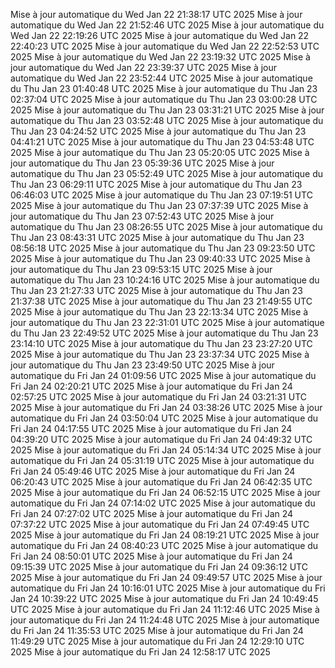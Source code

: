 Mise à jour automatique du Wed Jan 22 21:38:17 UTC 2025
Mise à jour automatique du Wed Jan 22 21:52:46 UTC 2025
Mise à jour automatique du Wed Jan 22 22:19:26 UTC 2025
Mise à jour automatique du Wed Jan 22 22:40:23 UTC 2025
Mise à jour automatique du Wed Jan 22 22:52:53 UTC 2025
Mise à jour automatique du Wed Jan 22 23:19:32 UTC 2025
Mise à jour automatique du Wed Jan 22 23:39:37 UTC 2025
Mise à jour automatique du Wed Jan 22 23:52:44 UTC 2025
Mise à jour automatique du Thu Jan 23 01:40:48 UTC 2025
Mise à jour automatique du Thu Jan 23 02:37:04 UTC 2025
Mise à jour automatique du Thu Jan 23 03:00:28 UTC 2025
Mise à jour automatique du Thu Jan 23 03:31:21 UTC 2025
Mise à jour automatique du Thu Jan 23 03:52:48 UTC 2025
Mise à jour automatique du Thu Jan 23 04:24:52 UTC 2025
Mise à jour automatique du Thu Jan 23 04:41:21 UTC 2025
Mise à jour automatique du Thu Jan 23 04:53:48 UTC 2025
Mise à jour automatique du Thu Jan 23 05:20:05 UTC 2025
Mise à jour automatique du Thu Jan 23 05:39:36 UTC 2025
Mise à jour automatique du Thu Jan 23 05:52:49 UTC 2025
Mise à jour automatique du Thu Jan 23 06:29:11 UTC 2025
Mise à jour automatique du Thu Jan 23 06:46:03 UTC 2025
Mise à jour automatique du Thu Jan 23 07:19:51 UTC 2025
Mise à jour automatique du Thu Jan 23 07:37:39 UTC 2025
Mise à jour automatique du Thu Jan 23 07:52:43 UTC 2025
Mise à jour automatique du Thu Jan 23 08:26:55 UTC 2025
Mise à jour automatique du Thu Jan 23 08:43:31 UTC 2025
Mise à jour automatique du Thu Jan 23 08:56:18 UTC 2025
Mise à jour automatique du Thu Jan 23 09:23:50 UTC 2025
Mise à jour automatique du Thu Jan 23 09:40:33 UTC 2025
Mise à jour automatique du Thu Jan 23 09:53:15 UTC 2025
Mise à jour automatique du Thu Jan 23 10:24:16 UTC 2025
Mise à jour automatique du Thu Jan 23 21:27:33 UTC 2025
Mise à jour automatique du Thu Jan 23 21:37:38 UTC 2025
Mise à jour automatique du Thu Jan 23 21:49:55 UTC 2025
Mise à jour automatique du Thu Jan 23 22:13:34 UTC 2025
Mise à jour automatique du Thu Jan 23 22:31:01 UTC 2025
Mise à jour automatique du Thu Jan 23 22:49:52 UTC 2025
Mise à jour automatique du Thu Jan 23 23:14:10 UTC 2025
Mise à jour automatique du Thu Jan 23 23:27:20 UTC 2025
Mise à jour automatique du Thu Jan 23 23:37:34 UTC 2025
Mise à jour automatique du Thu Jan 23 23:49:50 UTC 2025
Mise à jour automatique du Fri Jan 24 01:09:56 UTC 2025
Mise à jour automatique du Fri Jan 24 02:20:21 UTC 2025
Mise à jour automatique du Fri Jan 24 02:57:25 UTC 2025
Mise à jour automatique du Fri Jan 24 03:21:31 UTC 2025
Mise à jour automatique du Fri Jan 24 03:38:26 UTC 2025
Mise à jour automatique du Fri Jan 24 03:50:04 UTC 2025
Mise à jour automatique du Fri Jan 24 04:17:55 UTC 2025
Mise à jour automatique du Fri Jan 24 04:39:20 UTC 2025
Mise à jour automatique du Fri Jan 24 04:49:32 UTC 2025
Mise à jour automatique du Fri Jan 24 05:14:34 UTC 2025
Mise à jour automatique du Fri Jan 24 05:31:19 UTC 2025
Mise à jour automatique du Fri Jan 24 05:49:46 UTC 2025
Mise à jour automatique du Fri Jan 24 06:20:43 UTC 2025
Mise à jour automatique du Fri Jan 24 06:42:35 UTC 2025
Mise à jour automatique du Fri Jan 24 06:52:15 UTC 2025
Mise à jour automatique du Fri Jan 24 07:14:02 UTC 2025
Mise à jour automatique du Fri Jan 24 07:27:02 UTC 2025
Mise à jour automatique du Fri Jan 24 07:37:22 UTC 2025
Mise à jour automatique du Fri Jan 24 07:49:45 UTC 2025
Mise à jour automatique du Fri Jan 24 08:19:21 UTC 2025
Mise à jour automatique du Fri Jan 24 08:40:23 UTC 2025
Mise à jour automatique du Fri Jan 24 08:50:01 UTC 2025
Mise à jour automatique du Fri Jan 24 09:15:39 UTC 2025
Mise à jour automatique du Fri Jan 24 09:36:12 UTC 2025
Mise à jour automatique du Fri Jan 24 09:49:57 UTC 2025
Mise à jour automatique du Fri Jan 24 10:16:01 UTC 2025
Mise à jour automatique du Fri Jan 24 10:39:22 UTC 2025
Mise à jour automatique du Fri Jan 24 10:49:45 UTC 2025
Mise à jour automatique du Fri Jan 24 11:12:46 UTC 2025
Mise à jour automatique du Fri Jan 24 11:24:48 UTC 2025
Mise à jour automatique du Fri Jan 24 11:35:53 UTC 2025
Mise à jour automatique du Fri Jan 24 11:49:29 UTC 2025
Mise à jour automatique du Fri Jan 24 12:29:10 UTC 2025
Mise à jour automatique du Fri Jan 24 12:58:17 UTC 2025

